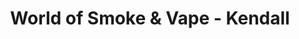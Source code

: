 ---
title: "World of Smoke & Vape - Kendall"
url: /miami/world-of-smoke-und-vape-kendall-southwest-89th-street/
shop: Tabak
---